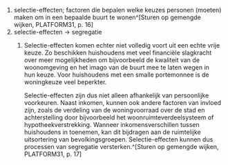 1. selectie-effecten; factoren die bepalen welke keuzes personen (moeten) maken om in een bepaalde buurt te wonen^[Sturen op gemengde wijken, PLATFORM31, p. 16]
2. selectie-effecten → segregatie
	1. Selectie-effecten komen echter niet volledig voort uit een echte vrije keuze. Zo beschikken huishoudens met veel financiële slagkracht over meer mogelijkheden om bijvoorbeeld de kwaliteit van de woonomgeving en het imago van de buurt mee te laten wegen in hun keuze. Voor huishoudens met een smalle portemonnee is de woningkeuze veel beperkter.
	   
	   Selectie-effecten zijn dus niet alleen afhankelijk van persoonlijke voorkeuren. Naast inkomen, kunnen ook andere factoren van invloed zijn, zoals de verdeling van de woningvoorraad over de stad en achterstelling door bijvoorbeeld het woonruimteverdeelsysteem of hypotheekverstrekking. Wanneer inkomensverschillen tussen huishoudens in toenemen, kan dit bijdragen aan de ruimtelijke uitsortering van bevolkingsgroepen. Selectie-effecten kunnen dus processen van segregatie versterken.^[Sturen op gemengde wijken, PLATFORM31, p. 17]
